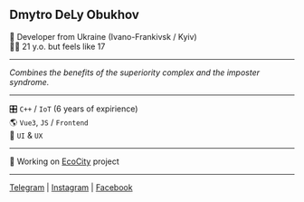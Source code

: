 ## Dmytro DeLy Obukhov

🤪 Developer from Ukraine (Ivano-Frankivsk / Kyiv)   
🤷‍♂️ 21 y.o. but feels like 17   

---

_Combines the benefits of the superiority complex and the imposter syndrome._

---
    
🎛 `C++` / `IoT` (6 years of expirience)  
🌎 `Vue3`, `JS` / `Frontend`    
🎨 `UI` & `UX`    

---
  
💼 Working on [EcoCity](https://eco-city.org.ua/) project   

---

[Telegram](https://t.me/delydreamer) | [Instagram](https://instagram.com/delydreamer) | [Facebook](https://www.facebook.com/DeLyDreamer)

